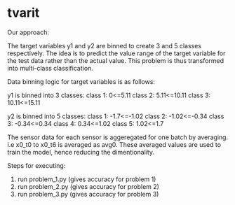 # tvarit

Our approach:

The target variables y1 and y2 are binned to create 3 and 5 classes respectively. The idea is to predict the value range of the target variable for the test data rather than the actual value. This problem is thus transformed into multi-class classification.

Data binning logic for target variables is as follows:

y1 is binned into 3 classes:
class 1: 0<=5.11
class 2: 5.11<=10.11
class 3: 10.11<=15.11

y2 is binned into 5 classes:
class 1: -1.7<=-1.02
class 2: -1.02<=-0.34
class 3: -0.34<=0.34
class 4: 0.34<=1.02
class 5: 1.02<=1.7

The sensor data for each sensor is aggeregated for one batch by averaging. i.e x0_t0 to x0_t6 is averaged as avg0. These averaged values are used to train the model, hence reducing the dimentionality.

Steps for executing:

1. run problem_1.py (gives accuracy for problem 1)
2. run problem_2.py (gives accuracy for problem 2)
3. run problem_3.py (gives accuracy for problem 3)
